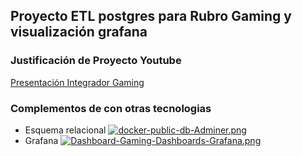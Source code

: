 
## Proyecto ETL postgres para Rubro Gaming y visualización grafana
### Justificación de Proyecto Youtube

[Presentación Integrador Gaming](https://youtu.be/9cYAtvgw2AU)


### Complementos de con otras tecnologias 
- Esquema relacional
[![docker-public-db-Adminer.png](https://i.postimg.cc/d3Psfbbb/docker-public-db-Adminer.png)](https://postimg.cc/R6dx6DVd)
- Grafana
[![Dashboard-Gaming-Dashboards-Grafana.png](https://i.postimg.cc/ZYdzQDKc/Dashboard-Gaming-Dashboards-Grafana.png)](https://postimg.cc/Z04QBHNB)
